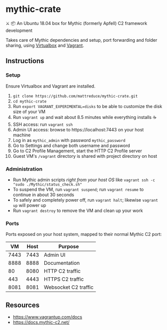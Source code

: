 # mythic-crate

:crossed_swords: :package: An Ubuntu 18.04 box for Mythic (formerly Apfell) C2 framework development 

Takes care of Mythic dependencies and setup, port forwarding and folder
sharing, using [Virtualbox](https://www.virtualbox.org/) and [Vagrant](https://www.vagrantup.com/).

## Instructions

### Setup

Ensure Virtualbox and Vagrant are installed.

1. `git clone https://github.com/mattreduce/mythic-crate.git`
2. `cd mythic-crate`
3. Run `export VAGRANT_EXPERIMENTAL=disks` to be able to customize the disk
   size of your VM
4. Run `vagrant up` and wait about 8.5 minutes while everything installs :coffee:
5. SSH access: run `vagrant ssh`
6. Admin UI access: browse to https://localhost:7443 on your host machine
7. Log in as `mythic_admin` with password `mythic_password`
8. Go to Settings and change both username and password
9. Go to C2 Profile Management, start the HTTP C2 Profile server
10.  Guest VM's `/vagrant` directory is shared with project directory on host

### Administration

* Run Mythic admin scripts _right from your host OS_ like `vagrant ssh -c "sudo ./Mythic/status_check.sh"`
* To suspend the VM, run `vagrant suspend`; run `vagrant resume` to continue in about 30 seconds
* To safely and completely power off, run `vagrant halt`; likewise `vagrant up` will power up
* Run `vagrant destroy` to remove the VM and clean up your work

### Ports

Ports exposed on your host system, mapped to their normal Mythic C2 port:

| VM   | Host | Purpose              |
| ---- | ---- | -------------------- |
| 7443 | 7443 | Admin UI             |
| 8888 | 8888 | Documentation        |
| 80   | 8080 | HTTP C2 traffic      |
| 443  | 4443 | HTTPS C2 traffic     |
| 8081 | 8081 | Websocket C2 traffic |

## Resources

* https://www.vagrantup.com/docs
* https://docs.mythic-c2.net/
